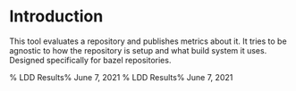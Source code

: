 
# Introduction
This tool evaluates a repository and publishes metrics about it.  It tries to be agnostic to how the repository is setup and what build system it uses.  Designed specifically for bazel repositories.  

% LDD Results% June 7, 2021
% LDD Results% June 7, 2021


